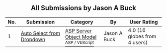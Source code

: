 ﻿<div align="center">

## All Submissions by Jason A Buck

</div>

No.  | Submission | Category | By   | User Rating
---- | ---------- | -------- | ---- | -----------
1 | [Auto Select from Dropdown<br />](https://github.com/Planet-Source-Code/jason-a-buck-auto-select-from-dropdown__4-8146) | [ASP Server Object Model<br /><sup>ASP / VbScript</sup>](../ByCategory/asp-server-object-model__4-32.md) | Jason A Buck | 4.0 (16 globes from 4 users)
